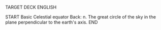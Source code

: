 TARGET DECK
ENGLISH

START
Basic
Celestial equator
Back: n. The great circle of the sky in the plane perpendicular to the earth's axis.
END
